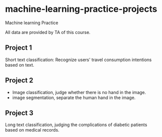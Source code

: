 # machine-learning-practice-projects
Machine learning Practice

All data are provided by TA of this course.

## Project 1
Short text classification: Recognize users' travel consumption intentions based on text.

## Project 2
- Image classification, judge whether there is no hand in the image.
- image segmentation, separate the human hand in the image.

## Project 3
Long text classification, judging the complications of diabetic patients based on medical records.
